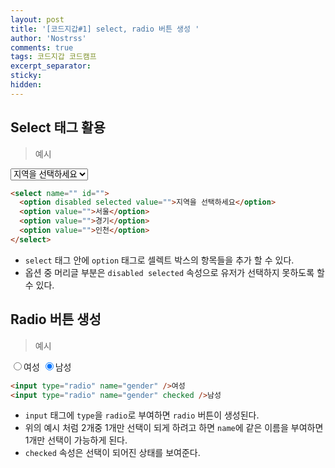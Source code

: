 ```yaml
---
layout: post
title: '[코드지갑#1] select, radio 버튼 생성 '
author: 'Nostrss'
comments: true
tags: 코드지갑 코드캠프
excerpt_separator:
sticky:
hidden:
---
```


## Select 태그 활용

> 예시

  <select name="" id="">
    <option disabled selected  value="">지역을 선택하세요</option> 
    <option value="">서울</option>
    <option value="">경기</option>
    <option value="">인천</option>
  </select>

<br>

```html
<select name="" id="">
  <option disabled selected value="">지역을 선택하세요</option>
  <option value="">서울</option>
  <option value="">경기</option>
  <option value="">인천</option>
</select>
```

- `select` 태그 안에 `option` 태그로 셀렉트 박스의 항목들을 추가 할 수 있다.
- 옵션 중 머리글 부분은 `disabled selected` 속성으로 유저가 선택하지 못하도록 할 수 있다.

## Radio 버튼 생성

> 예시

<input type="radio" name="gender">여성
<input type="radio" name="gender" checked >남성

```html
<input type="radio" name="gender" />여성
<input type="radio" name="gender" checked />남성
```

- `input` 태그에 `type`을 `radio`로 부여하면 `radio` 버튼이 생성된다.
- 위의 예시 처럼 2개중 1개만 선택이 되게 하려고 하면 `name`에 같은 이름을 부여하면 1개만 선택이 가능하게 된다.
- `checked` 속성은 선택이 되어진 상태를 보여준다.
